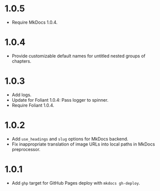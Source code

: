 # 1.0.5

-   Require MkDocs 1.0.4.

# 1.0.4

-   Provide customizable default names for untitled nested groups of chapters.

# 1.0.3

-   Add logs.
-   Update for Foliant 1.0.4: Pass logger to spinner.
-   Require Foliant 1.0.4.

# 1.0.2

-   Add `use_headings` and `slug` options for MkDocs backend.
-   Fix inappropriate translation of image URLs into local paths in MkDocs preprocessor.

# 1.0.1

-   Add `ghp` target for GitHub Pages deploy with `mkdocs gh-deploy`.
